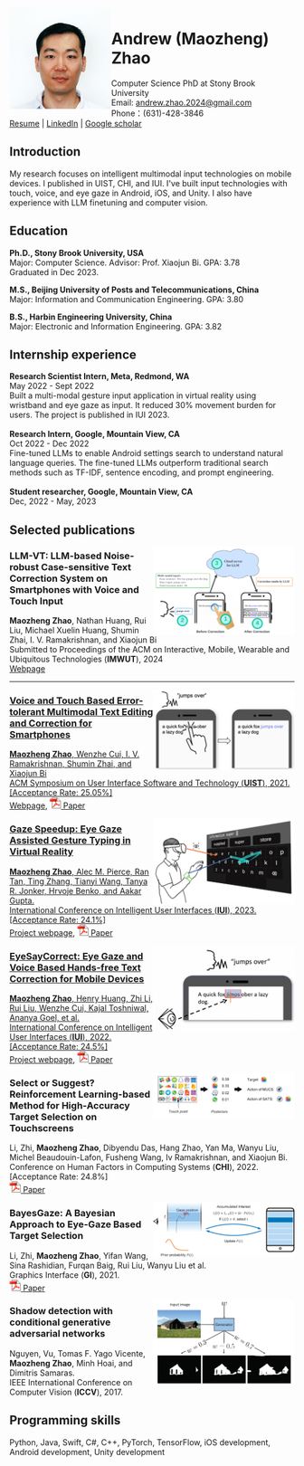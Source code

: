 <br/>
<img align="left" src="opt_head.jpg" width="180">  

# Andrew (Maozheng) Zhao
Computer Science PhD at Stony Brook University <br/>
Email: andrew.zhao.2024@gmail.com<br/>
Phone：(631)-428-3846<br/>
[Resume](Resume_Andrew.pdf) \|
[LinkedIn](https://www.linkedin.com/in/andrew-maozheng-z-51079914a/) \|
[Google scholar](https://scholar.google.com/citations?hl=en&user=3wbgHbIAAAAJ)

## Introduction

My research focuses on intelligent multimodal input technologies on mobile devices. I published in UIST, CHI, and IUI. I've built input technologies with touch, voice, and eye gaze in Android, iOS, and Unity. I also have experience with LLM finetuning and computer vision.

## Education

**Ph.D., Stony Brook University, USA**<br/>
Major: Computer Science.  Advisor: Prof. Xiaojun Bi.  GPA: 3.78 <br/>
Graduated in Dec 2023.<br/>

**M.S., Beijing University of Posts and Telecommunications, China**<br/>
Major: Information and Communication Engineering.  GPA: 3.80<br/>

**B.S., Harbin Engineering University, China**<br/>
Major: Electronic and Information Engineering. GPA: 3.82<br/>


## Internship experience

**Research Scientist Intern, Meta, Redmond, WA**<br/>
May 2022 - Sept 2022<br/>
Built a multi-modal gesture input application in virtual reality using wristband and eye gaze as input. It reduced 30% movement burden for users. The project is published in IUI 2023. <br/>
<br/>
**Research Intern, Google, Mountain View, CA**<br/>
Oct 2022 - Dec 2022<br/>
Fine-tuned LLMs to enable Android settings search to understand natural language queries. The fine-tuned LLMs outperform traditional search methods such as TF-IDF, sentence encoding, and prompt engineering.<br/>
<br/>
**Student researcher, Google, Mountain View, CA**<br/>
Dec, 2022 - May, 2023<br/> 


## Selected publications


<img align="right" src="llm_teaser.png" width="250">  

### LLM-VT: LLM-based Noise-robust Case-sensitive Text Correction System on Smartphones with Voice and Touch Input <br/>
**Maozheng Zhao**, Nathan Huang, Rui Liu, Michael Xuelin Huang, Shumin Zhai, I. V. Ramakrishnan, and Xiaojun Bi <br/>
Submitted to Proceedings of the ACM on Interactive, Mobile, Wearable and Ubiquitous Technologies (**IMWUT**), 2024 <br/>
[Webpage](https://maozheng6.github.io/LLM-VT/)

---

<a href="https://maozheng6.github.io/VT/"><img align="right" src="VT_teaser.png" width="250" >  
### Voice and Touch Based Error-tolerant Multimodal Text Editing and Correction for Smartphones
**Maozheng Zhao**, Wenzhe Cui, I. V. Ramakrishnan, Shumin Zhai, and Xiaojun Bi <br/>
ACM Symposium on User Interface Software and Technology (**UIST**), 2021. [Acceptance Rate: 25.05%]  <br/>
[Webpage](https://maozheng6.github.io/VT/), <a href="https://dl.acm.org/doi/pdf/10.1145/3472749.3474742"><img  src="pdf.gif" width="20" >  [Paper](https://dl.acm.org/doi/pdf/10.1145/3472749.3474742) <br/>

<a href="https://maozheng6.github.io/GazeSpeedup/"><img align="right" src="gc_teaser.png" width="250" >  
### Gaze Speedup: Eye Gaze Assisted Gesture Typing in Virtual Reality
**Maozheng Zhao**, Alec M. Pierce, Ran Tan, Ting Zhang, Tianyi Wang, Tanya R. Jonker, Hrvoje Benko, and Aakar Gupta. <br/>
International Conference on Intelligent User Interfaces (**IUI**), 2023. [Acceptance Rate: 24.1%]  <br/>
[Project webpage](https://maozheng6.github.io/GazeSpeedup/), <a href="https://dl.acm.org/doi/pdf/10.1145/3581641.3584072"><img  src="pdf.gif" width="20" >  [Paper](https://dl.acm.org/doi/pdf/10.1145/3581641.3584072) <br/>


<a href="https://maozheng6.github.io/EyeSayCorrect/"><img align="right" src="ESC_teaser.png" width="250" >  

### EyeSayCorrect: Eye Gaze and Voice Based Hands-free Text Correction for Mobile Devices
**Maozheng Zhao**, Henry Huang, Zhi Li, Rui Liu, Wenzhe Cui, Kajal Toshniwal, Ananya Goel, et al.   <br/>
International Conference on Intelligent User Interfaces (**IUI**), 2022. [Acceptance Rate: 24.5%]   <br/>
[Project webpage](https://maozheng6.github.io/EyeSayCorrect/), <a href="https://dl.acm.org/doi/pdf/10.1145/3490099.3511103"><img  src="pdf.gif" width="20" >  [Paper](https://dl.acm.org/doi/pdf/10.1145/3490099.3511103) <br/>

<img align="right" src="sos.png" width="250" >  

### Select or Suggest? Reinforcement Learning-based Method for High-Accuracy Target Selection on Touchscreens
Li, Zhi, **Maozheng Zhao**, Dibyendu Das, Hang Zhao, Yan Ma, Wanyu Liu, Michel Beaudouin-Lafon, Fusheng Wang, Iv Ramakrishnan, and Xiaojun Bi.  <br/>
Conference on Human Factors in Computing Systems (**CHI**), 2022. [Acceptance Rate: 24.8%]  <br/>
<a href="https://maozheng6.github.io/Maozheng/SOS.pdf"><img  src="pdf.gif" width="20" >  [Paper](https://maozheng6.github.io/Maozheng/SOS.pdf) <br/>

<img align="right" src="bg.png" width="250" >  

### BayesGaze: A Bayesian Approach to Eye-Gaze Based Target Selection
Li, Zhi, **Maozheng Zhao**, Yifan Wang, Sina Rashidian, Furqan Baig, Rui Liu, Wanyu Liu et al. <br/>
Graphics Interface (**GI**), 2021. <br/>
<a href="https://www.ncbi.nlm.nih.gov/pmc/articles/PMC8853835/"><img  src="pdf.gif" width="20" >  [Paper](https://www.ncbi.nlm.nih.gov/pmc/articles/PMC8853835/) <br/>


<img align="right" src="gan.png" width="250" >  

### Shadow detection with conditional generative adversarial networks
Nguyen, Vu, Tomas F. Yago Vicente, **Maozheng Zhao**, Minh Hoai, and Dimitris Samaras. <br/>
IEEE International Conference on Computer Vision (**ICCV**), 2017. <br/>



## Programming skills
Python, Java, Swift, C#, C++, PyTorch, TensorFlow, iOS development, Android development, Unity development


